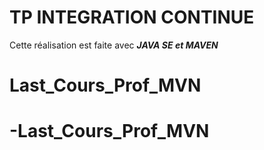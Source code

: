 # TP INTEGRATION CONTINUE  
Cette réalisation est faite avec ***JAVA SE et MAVEN***
# Last_Cours_Prof_MVN
# -Last_Cours_Prof_MVN
 

